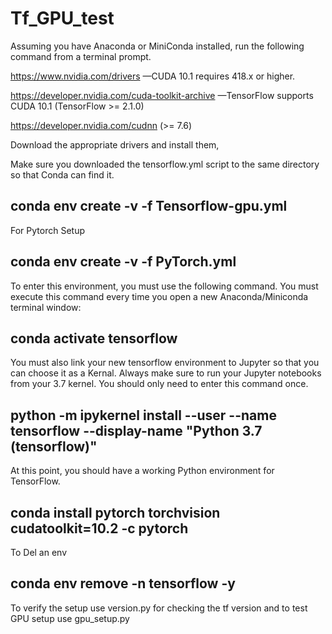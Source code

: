 # Tf_GPU_test


Assuming you have Anaconda or MiniConda installed, run the following command from a terminal prompt. 

https://www.nvidia.com/drivers —CUDA 10.1 requires 418.x or higher.

https://developer.nvidia.com/cuda-toolkit-archive —TensorFlow supports CUDA 10.1 (TensorFlow >= 2.1.0)

https://developer.nvidia.com/cudnn (>= 7.6)

Download the appropriate drivers and install them,

Make sure you downloaded the tensorflow.yml script to the same directory so that Conda can find it.

## conda env create -v -f Tensorflow-gpu.yml

For Pytorch Setup

## conda env create -v -f PyTorch.yml


To enter this environment, you must use the following command. You must execute this command every time you open a new Anaconda/Miniconda terminal window:

## conda activate tensorflow

You must also link your new tensorflow environment to Jupyter so that you can choose it as a Kernal. Always make sure to run your Jupyter notebooks from your 3.7 kernel. You should only need to enter this command once.

## python -m ipykernel install --user --name tensorflow --display-name "Python 3.7 (tensorflow)"


At this point, you should have a working Python environment for TensorFlow.


## conda install pytorch torchvision cudatoolkit=10.2 -c pytorch


To Del an env

## conda env remove -n tensorflow -y

To verify the setup use version.py for checking the tf version and to test GPU setup use gpu_setup.py
